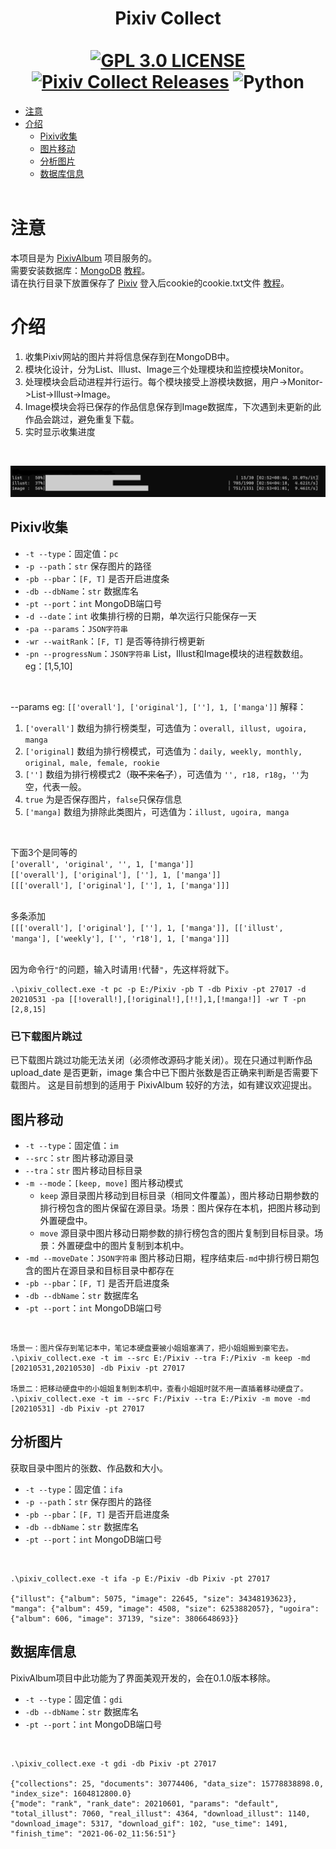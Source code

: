 <h1 align="center">
  Pixiv Collect
  <br>
  <br>
  <a href="/LICENSE"><img src="https://img.shields.io/badge/license-GPL%203.0-brightgreen.svg" alt="GPL 3.0 LICENSE"></a>
  <a href="/releases"><img src="https://img.shields.io/badge/release-v0.0.1-blue.svg" alt="Pixiv Collect Releases"></a>
  <img src="https://img.shields.io/badge/Python-3.8-lightgrey" alt="Python">
</h1>

- [注意](#注意)
- [介绍](#介绍)
  - [Pixiv收集](#Pixiv收集)
  - [图片移动](#图片移动)
  - [分析图片](#分析图片)
  - [数据库信息](#数据库信息)
<br><br>
  
# 注意

本项目是为 [PixivAlbum](https://github.com/KAKETAKAGE/PixivAlbum) 项目服务的。<br>
需要安装数据库：[MongoDB](https://www.mongodb.com/try/download/community) [教程](/.github/docs/MongoDB.md)。<br>
请在执行目录下放置保存了 [Pixiv](https://www.pixiv.net/) 登入后cookie的cookie.txt文件 [教程](/.github/docs/Cookie.md)。


# 介绍

1. 收集Pixiv网站的图片并将信息保存到在MongoDB中。
2. 模块化设计，分为List、Illust、Image三个处理模块和监控模块Monitor。
3. 处理模块会启动进程并行运行。每个模块接受上游模块数据，用户->Monitor->List->Illust->Image。
4. Image模块会将已保存的作品信息保存到Image数据库，下次遇到未更新的此作品会跳过，避免重复下载。
5. 实时显示收集进度  
<br>

![进度条](https://raw.githubusercontent.com/KAKETAKAGE/PixivCollect/master/.github/imgs/py_tqdm.png)

## Pixiv收集

* `-t --type`：固定值：`pc`
* `-p --path`：`str` 保存图片的路径
* `-pb --pbar`：`[F, T]` 是否开启进度条
* `-db --dbName`：`str` 数据库名
* `-pt --port`：`int` MongoDB端口号
* `-d --date`：`int` 收集排行榜的日期，单次运行只能保存一天
* `-pa --params`：`JSON字符串`
* `-wr --waitRank`：`[F, T]` 是否等待排行榜更新
* `-pn --progressNum`：`JSON字符串` List，Illust和Image模块的进程数数组。eg：[1,5,10]  
<br>

--params eg: `[['overall'], ['original'], [''], 1, ['manga']]` 解释：
1. `['overall']` 数组为排行榜类型，可选值为：`overall, illust, ugoira, manga`
2. `['original]` 数组为排行榜模式，可选值为：`daily, weekly, monthly, original, male, female, rookie`
3. `['']` 数组为排行榜模式2（~~取不来名了~~），可选值为 `'', r18, r18g`，`''`为空，代表一般。
4. `true` 为是否保存图片，`false`只保存信息
5. `['manga]` 数组为排除此类图片，可选值为：`illust, ugoira, manga`  
<br>

下面3个是同等的<br>
`['overall', 'original', '', 1, ['manga']]` <br>
`[['overall'], ['original'], [''], 1, ['manga']]` <br>
`[[['overall'], ['original'], [''], 1, ['manga']]]`  
<br>

多条添加<br>
`[[['overall'], ['original'], [''], 1, ['manga']], [['illust', 'manga'], ['weekly'], ['', 'r18'], 1, ['manga']]]`  
<br>

因为命令行`"`的问题，输入时请用`!`代替`"`，先这样将就下。
```
.\pixiv_collect.exe -t pc -p E:/Pixiv -pb T -db Pixiv -pt 27017 -d 20210531 -pa [[!overall!],[!original!],[!!],1,[!manga!]] -wr T -pn [2,8,15]
```
### 已下载图片跳过
已下载图片跳过功能无法关闭（必须修改源码才能关闭）。现在只通过判断作品 upload_date 是否更新，image 集合中已下图片张数是否正确来判断是否需要下载图片。
这是目前想到的适用于 PixivAlbum 较好的方法，如有建议欢迎提出。


## 图片移动
* `-t --type`：固定值：`im`
* `--src`：`str` 图片移动源目录
* `--tra`：`str` 图片移动目标目录
* `-m --mode`：`[keep, move]` 图片移动模式
  * `keep` 源目录图片移动到目标目录（相同文件覆盖），图片移动日期参数的排行榜包含的图片保留在源目录。场景：图片保存在本机，把图片移动到外置硬盘中。
  * `move` 源目录中图片移动日期参数的排行榜包含的图片复制到目标目录。场景：外置硬盘中的图片复制到本机中。
* `-md --moveDate`：`JSON字符串` 图片移动日期，程序结束后`-md`中排行榜日期包含的图片在源目录和目标目录中都存在
* `-pb --pbar`：`[F, T]` 是否开启进度条
* `-db --dbName`：`str` 数据库名
* `-pt --port`：`int` MongoDB端口号  
<br>

```
场景一：图片保存到笔记本中，笔记本硬盘要被小姐姐塞满了，把小姐姐搬到豪宅去。
.\pixiv_collect.exe -t im --src E:/Pixiv --tra F:/Pixiv -m keep -md [20210531,20210530] -db Pixiv -pt 27017

场景二：把移动硬盘中的小姐姐复制到本机中，查看小姐姐时就不用一直插着移动硬盘了。
.\pixiv_collect.exe -t im --src F:/Pixiv --tra E:/Pixiv -m move -md [20210531] -db Pixiv -pt 27017
```

## 分析图片

获取目录中图片的张数、作品数和大小。

* `-t --type`：固定值：`ifa`
* `-p --path`：`str` 保存图片的路径
* `-pb --pbar`：`[F, T]` 是否开启进度条
* `-db --dbName`：`str` 数据库名
* `-pt --port`：`int` MongoDB端口号  
<br>

```
.\pixiv_collect.exe -t ifa -p E:/Pixiv -db Pixiv -pt 27017

{"illust": {"album": 5075, "image": 22645, "size": 34348193623}, "manga": {"album": 459, "image": 4508, "size": 6253882057}, "ugoira": {"album": 606, "image": 37139, "size": 3806648693}}
```

## 数据库信息

PixivAlbum项目中此功能为了界面美观开发的，会在0.1.0版本移除。

* `-t --type`：固定值：`gdi`
* `-db --dbName`：`str` 数据库名
* `-pt --port`：`int` MongoDB端口号  
<br>

```
.\pixiv_collect.exe -t gdi -db Pixiv -pt 27017

{"collections": 25, "documents": 30774406, "data_size": 15778838898.0, "index_size": 1604812800.0}
{"mode": "rank", "rank_date": 20210601, "params": "default", "total_illust": 7060, "real_illust": 4364, "download_illust": 1140, "download_image": 5317, "download_gif": 102, "use_time": 1491, "finish_time": "2021-06-02_11:56:51"}
```
